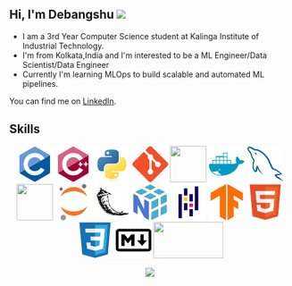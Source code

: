 ## Hi, I'm Debangshu <img src="https://raw.githubusercontent.com/MartinHeinz/MartinHeinz/master/wave.gif" width="30px">

* I am a 3rd Year Computer Science student at Kalinga Institute of Industrial Technology.
* I'm from Kolkata,India and I'm interested to be a ML Engineer/Data Scientist/Data Engineer
* Currently I'm learning MLOps to build scalable and automated ML pipelines.

You can find me on [LinkedIn](https://www.linkedin.com/in/debangshu-bhattacharjee-061816219/).

## Skills
<p align="center">
	<img src='https://github.com/devicons/devicon/blob/master/icons/c/c-original.svg' width=65px height=65px> 
	<img src='https://github.com/devicons/devicon/blob/master/icons/cplusplus/cplusplus-original.svg' width=65px height=65px>
	<img src='https://github.com/devicons/devicon/blob/master/icons/python/python-original.svg' width=65px height=65px> 
	<img src='https://github.com/devicons/devicon/blob/master/icons/git/git-original.svg' width=65px height=65px> 
	<img src='https://pbs.twimg.com/profile_images/1176455256869412866/Xu7llkL3.png' width=65px height=65px>
	<img src='https://github.com/devicons/devicon/blob/master/icons/docker/docker-plain.svg' width=65px height=65px>
	<img src='https://github.com/devicons/devicon/blob/master/icons/mysql/mysql-original.svg' width=65px height=65px> 
	<img src='https://pbs.twimg.com/profile_images/1268207088683020288/d9agkn4h.jpg' width=65px height=65px> 
	<img src='https://github.com/devicons/devicon/blob/master/icons/jupyter/jupyter-original.svg' width=65px height=65px> 
	<img src='https://github.com/devicons/devicon/blob/master/icons/flask/flask-original.svg' width=65px height=65px> 
	<img src='https://github.com/devicons/devicon/blob/master/icons/numpy/numpy-original.svg' width=65px height=65px>
	<img src='https://github.com/devicons/devicon/blob/master/icons/pandas/pandas-original.svg' width=65px height=65px> 
	<img src='https://github.com/devicons/devicon/blob/master/icons/tensorflow/tensorflow-original.svg' width=65px height=65px>
	<img src='https://github.com/devicons/devicon/blob/master/icons/html5/html5-original.svg' width=65px height=65px>
	<img src='https://github.com/devicons/devicon/blob/master/icons/css3/css3-original.svg' width=65px height=65px>
	<img src='https://github.com/devicons/devicon/blob/master/icons/markdown/markdown-original.svg' width=65px height=65px> 
	<img src='https://i.stack.imgur.com/zHFFO.png' width=125px height=65px> 
</p>

<p align="center">
	<img src="https://github-readme-stats.vercel.app/api/top-langs/?username=DebangshuB&layout=compact&theme=gruvbox">
</p>
